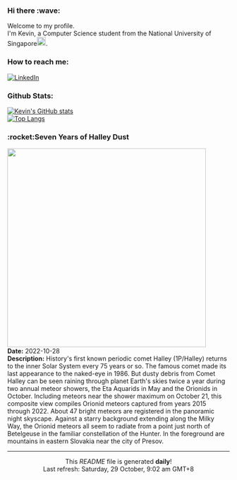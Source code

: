 <h3>Hi there :wave:</h3>

Welcome to my profile.   
I'm Kevin, a Computer Science student from the National University of Singapore<img src="https://img.icons8.com/color/96/000000/singapore-circular.png" width="20px"/>.</p>

<h3>How to reach me: </h3>
<a href="https://www.linkedin.com/in/kevin-foong/"><img alt="LinkedIn" src="https://img.shields.io/badge/linkedin-%230077B5.svg?&style=for-the-badge&logo=linkedin&logoColor=white" /></a> 

<h3>Github Stats: </h3> 

[![Kevin's GitHub stats](https://github-readme-stats.vercel.app/api?username=kevin9foong&theme=tokyonight)](https://github.com/anuraghazra/github-readme-stats) <br/>
[![Top Langs](https://github-readme-stats.vercel.app/api/top-langs/?username=kevin9foong&layout=compact&theme=tokyonight)](https://github.com/anuraghazra/github-readme-stats)

<h3>:rocket:Seven Years of Halley Dust</h3> 
<img width="450" src="https:&#x2F;&#x2F;apod.nasa.gov&#x2F;apod&#x2F;image&#x2F;2210&#x2F;2016-2022_Orionids_Pano_1500px.png" /><br/>
<b>Date:</b> 2022-10-28<br/>
<b>Description:</b> History&#39;s first known periodic comet Halley (1P&#x2F;Halley) returns to the inner Solar System every 75 years or so. The famous comet made its last appearance to the naked-eye in 1986. But dusty debris from Comet Halley can be seen raining through planet Earth&#39;s skies twice a year during two annual meteor showers, the Eta Aquarids in May and the Orionids in October. Including meteors near the shower maximum on October 21, this composite view compiles Orionid meteors captured from years 2015 through 2022. About 47 bright meteors are registered in the panoramic night skyscape. Against a starry background extending along the Milky Way, the Orionid meteors all seem to radiate from a point just north of Betelgeuse in the familiar constellation of the Hunter. In the foreground are mountains in eastern Slovakia near the city of Presov.<br/>

------------
<p align="center">This <i>README</i> file is generated <b>daily</b>!</br>
Last refresh: Saturday, 29 October, 9:02 am GMT+8<br />